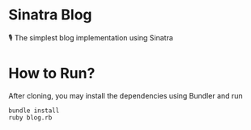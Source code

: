 # Sinatra Blog
🎙 The simplest blog implementation using Sinatra

# How to Run?
After cloning, you may install the dependencies using Bundler and run

```
bundle install
ruby blog.rb
```
